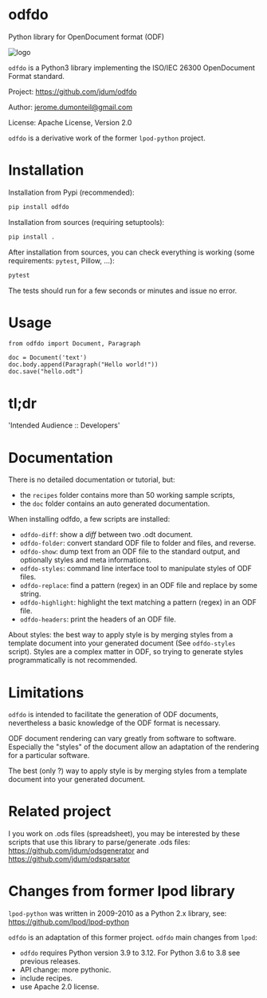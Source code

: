 # odfdo
Python library for OpenDocument format (ODF)


![logo](https://raw.githubusercontent.com/jdum/odfdo/master/odfdo.png)

`odfdo` is a Python3 library implementing the ISO/IEC 26300 OpenDocument Format
standard.

Project:
    https://github.com/jdum/odfdo

Author:
    jerome.dumonteil@gmail.com

License:
    Apache License, Version 2.0

`odfdo` is a derivative work of the former `lpod-python` project.


Installation
============

Installation from Pypi (recommended):

```python
pip install odfdo
```

Installation from sources (requiring setuptools):

```python
pip install .
```

After installation from sources, you can check everything is working (some requirements: `pytest`, Pillow, ...):

```python
pytest
```

The tests should run for a few seconds or minutes and issue no error.


Usage
=====


    from odfdo import Document, Paragraph

    doc = Document('text')
    doc.body.append(Paragraph("Hello world!"))
    doc.save("hello.odt")


tl;dr
=====

'Intended Audience :: Developers'


Documentation
=============

There is no detailed documentation or tutorial, but:

 - the `recipes` folder contains more than 50 working sample scripts,
 - the `doc` folder contains an auto generated documentation.

When installing odfdo, a few scripts are installed:

 - `odfdo-diff`: show a *diff* between two .odt document.
 - `odfdo-folder`: convert standard ODF file to folder and files, and reverse.
 - `odfdo-show`: dump text from an ODF file to the standard output, and optionally styles and meta informations.
 - `odfdo-styles`: command line interface tool to manipulate styles of ODF files.
 - `odfdo-replace`: find a pattern (regex) in an ODF file and replace by some string.
 - `odfdo-highlight`: highlight the text matching a pattern (regex) in an ODF file.
 - `odfdo-headers`: print the headers of an ODF file.

About styles: the best way to apply style is by merging styles from a template
document into your generated document (See `odfdo-styles` script).
Styles are a complex matter in ODF, so trying to generate styles programmatically
is not recommended.


Limitations
===========

`odfdo` is intended to facilitate the generation of ODF documents,
nevertheless a basic knowledge of the ODF format is necessary.

ODF document rendering can vary greatly from software to software. Especially the
"styles" of the document allow an adaptation of the rendering for a particular
software.

The best (only ?) way to apply style is by merging styles from a template
document into your generated document.

Related project
===============

I you work on .ods files (spreadsheet), you may be interested by these scripts that
use this library to parse/generate .ods files:
https://github.com/jdum/odsgenerator and https://github.com/jdum/odsparsator

Changes from former lpod library
================================
`lpod-python` was written in 2009-2010 as a Python 2.x library,
see: https://github.com/lpod/lpod-python

`odfdo` is an adaptation of this former project. `odfdo` main changes from `lpod`:

 - `odfdo` requires Python version 3.9 to 3.12. For Python 3.6 to 3.8 see previous releases.
 - API change: more pythonic.
 - include recipes.
 - use Apache 2.0 license.
